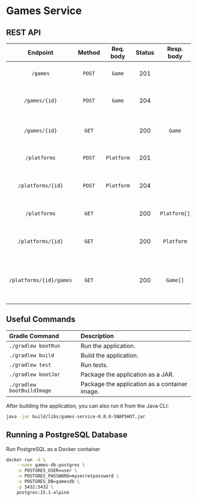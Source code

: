 # Games Service

## REST API

|        Endpoint	        | Method | Req. body  | Status |  Resp. body  | Description    		                                    |
|:-----------------------:|:------:|:----------:|:------:|:------------:|:-----------------------------------------------------|
|        `/games`         | `POST` |   `Game`   |  201   |              | Add a new game to the catalog                        |
|      `/games/{id}`      | `POST` |   `Game`   |  204   |              | Update the game with the given `{id}`                |
|      `/games/{id}`      | `GET`  |            |  200   |    `Game`    | Get the game with the given `{id}`                   |
|      `/platforms`       | `POST` | `Platform` |  201   |              | Add a new platform to the catalog                    |
|    `/platforms/{id}`    | `POST` | `Platform` |  204   |              | Update the platform with the given `{id}`            |
|      `/platforms`       | `GET`  |            |  200   | `Platform[]` | Get all platforms in the catalog                     |
|    `/platforms/{id}`    | `GET`  |            |  200   |  `Platform`  | Get the platform with the given `{id}`               |
| `/platforms/{id}/games` | `GET`  |            |  200   |   `Game[]`   | Get all games for the platform with the given `{id}` |

## Useful Commands

| Gradle Command	            | Description                                   |
|:---------------------------|:----------------------------------------------|
| `./gradlew bootRun`        | Run the application.                          |
| `./gradlew build`          | Build the application.                        |
| `./gradlew test`           | Run tests.                                    |
| `./gradlew bootJar`        | Package the application as a JAR.             |
| `./gradlew bootBuildImage` | Package the application as a container image. |

After building the application, you can also run it from the Java CLI:

```bash
java -jar build/libs/games-service-0.0.0-SNAPSHOT.jar
```

## Running a PostgreSQL Database

Run PostgreSQL as a Docker container

```bash
docker run -d \
    --name games-db-postgres \
    -e POSTGRES_USER=user \
    -e POSTGRES_PASSWORD=mysecretpassword \
    -e POSTGRES_DB=gamesdb \
    -p 5432:5432 \
    postgres:15.1-alpine
```
